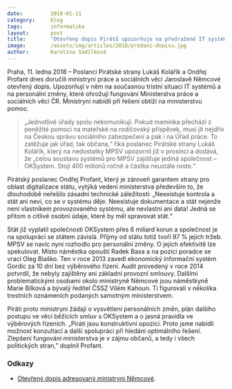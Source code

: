 ```yaml
---
date:         2018-01-11
category:     blog
tags:         informatika
layout:       post
title:        "Otevřený dopis Pirátů upozorňuje na předražené IT systémy MPSV."
image:        /assets/img/articles/2018/predani-dopisu.jpg
author:       Karolína Sadílková
---
```


Praha, 11. ledna 2018 – Poslanci Pirátské strany Lukáš Kolářík a Ondřej Profant dnes doručili ministryni práce a sociálních věcí Jaroslavě Němcové otevřený dopis. Upozorňují v něm na současnou tristní situaci IT systémů a na personální změny, které ohrožují fungování Ministerstva práce a sociálních věcí ČR. Ministryni nabídli při řešení obtíží na ministerstvu pomoc.

> „Jednotlivé úřady spolu nekomunikují. Pokud maminka přechází z peněžité pomoci na mateřské na rodičovský příspěvek, musí jít nejdřív na Českou správu sociálního zabezpečení a pak i na Úřad práce. To zatěžuje jak úřad, tak občana,“ říká poslanec Pirátské strany Lukáš Kolářík, který na nedostatky MPSV upozornil již v prosinci a dodává, že „celou soustavu systémů pro MPSV zajišťuje jediná společnost – OKSystem. Stojí 400 milionů ročně a částka neustále roste.“

Pirátský poslanec Ondřej Profant, který je zároveň garantem strany pro oblast digitalizace státu, vytýká vedení ministerstva především to, že dlouhodobě neřešilo zásadní technické záležitosti: „Neexistuje kontrola a stát ani neví, co se v systému děje. Neexistuje dokumentace a stát nejenže není vlastníkem provozovaného systému, ale nevlastní ani data! Jedná se přitom o citlivé osobní údaje, které by měl spravovat stát.“

Stát již vyplatil společnosti OKSystem přes 6 miliard korun a společnost je na spolupráci se státem závislá. Příjmy od státu totiž tvoří 97 % jejích tržeb. MPSV se navíc nyní rozhodlo pro personální změny. O jejich efektivitě lze spekulovat. Místo náměstka opouští Radek Baxa a na pozici poradce se vrací Oleg Blaško. Ten v roce 2013 zavedl ekonomický informační systém Gordic za 10 dní bez výběrového řízení. Audit provedený v roce 2014 potvrdil, že nebyly zajištěny ani základní provozní smlouvy. Dalšími problematickými osobami okolo ministryně Němcové jsou náměstkyně Marie Bílková a bývalý ředitel ČSSZ Vilém Kahoun. Ti figurovali v několika trestních oznámeních podaných samotným ministerstvem.

Piráti proto ministryni žádají o vysvětlení personálních změn, plán dalšího postupu ve věci běžících smluv s OKSystem a o jasná pravidla ve výběrových řízeních. „Piráti jsou konstruktivní opozicí. Proto jsme nabídli možnost konzultací a další spolupráci při hledání optimálního řešení. Zlepšení fungování ministerstva je v zájmu občanů, a tedy i všech politických stran,” doplnil Profant.

### Odkazy

* [Otevřený dopis adresovaný ministryni Němcové](https://github.com/pirati-web/pirati.cz/blob/gh-pages/assets/pdf/dopis-nemcova.pdf).
